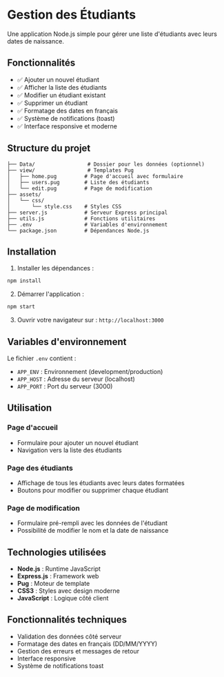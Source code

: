 # Gestion des Étudiants

Une application Node.js simple pour gérer une liste d'étudiants avec leurs dates de naissance.

## Fonctionnalités

- ✅ Ajouter un nouvel étudiant
- ✅ Afficher la liste des étudiants
- ✅ Modifier un étudiant existant
- ✅ Supprimer un étudiant
- ✅ Formatage des dates en français
- ✅ Système de notifications (toast)
- ✅ Interface responsive et moderne

## Structure du projet

```
├── Data/                 # Dossier pour les données (optionnel)
├── view/                 # Templates Pug
│   ├── home.pug         # Page d'accueil avec formulaire
│   ├── users.pug        # Liste des étudiants
│   └── edit.pug         # Page de modification
├── assets/
│   └── css/
│       └── style.css    # Styles CSS
├── server.js            # Serveur Express principal
├── utils.js             # Fonctions utilitaires
├── .env                 # Variables d'environnement
└── package.json         # Dépendances Node.js
```

## Installation

1. Installer les dépendances :

```bash
npm install
```

2. Démarrer l'application :

```bash
npm start
```

3. Ouvrir votre navigateur sur : `http://localhost:3000`

## Variables d'environnement

Le fichier `.env` contient :

- `APP_ENV` : Environnement (development/production)
- `APP_HOST` : Adresse du serveur (localhost)
- `APP_PORT` : Port du serveur (3000)

## Utilisation

### Page d'accueil

- Formulaire pour ajouter un nouvel étudiant
- Navigation vers la liste des étudiants

### Page des étudiants

- Affichage de tous les étudiants avec leurs dates formatées
- Boutons pour modifier ou supprimer chaque étudiant

### Page de modification

- Formulaire pré-rempli avec les données de l'étudiant
- Possibilité de modifier le nom et la date de naissance

## Technologies utilisées

- **Node.js** : Runtime JavaScript
- **Express.js** : Framework web
- **Pug** : Moteur de template
- **CSS3** : Styles avec design moderne
- **JavaScript** : Logique côté client

## Fonctionnalités techniques

- Validation des données côté serveur
- Formatage des dates en français (DD/MM/YYYY)
- Gestion des erreurs et messages de retour
- Interface responsive
- Système de notifications toast
#
